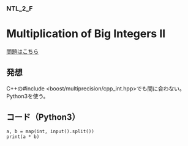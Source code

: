 ### NTL_2_F

# Multiplication of Big Integers II

  [問題はこちら](https://onlinejudge.u-aizu.ac.jp/courses/library/6/NTL/2/NTL_2_F)


## 発想

  C++の#include <boost/multiprecision/cpp_int.hpp>でも間に合わない。<br>
  Python3を使う。<br>


## コード（Python3）
```python3
a, b = map(int, input().split())
print(a * b)
```
